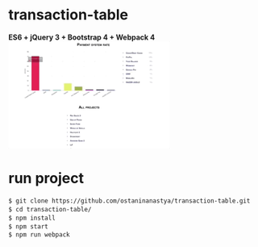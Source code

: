 # transaction-table
**ES6 + jQuery 3 + Bootstrap 4 + Webpack 4**
![Output sample](https://github.com/ostaninanastya/transaction-table/blob/master/demo.gif)
# run project
```sh
$ git clone https://github.com/ostaninanastya/transaction-table.git
$ cd transaction-table/
$ npm install
$ npm start
$ npm run webpack
```